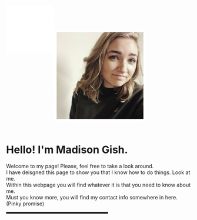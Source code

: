 <!DOCTYPE html>
 <html lang = "en">

<head>
<meta name="keywords" content="Personal, Gish, Madison Gish"/>
<meta name="description" content="Personal Webpage for Madison Gish"/>
<meta charset="UTF-8"/>
<link href="css/style.css" type="text/css" rel="stylesheet">
<title>Madison Gish</title>
</head>

<body>

<!-- *************Header*************************** -->
<div id="header">
<a href= "navigation.html">
<img style="float:left" height="129" src="pictures/nav.png" alt="Hamburger" id="navpic"/> </a>
<br/><br/><br/><br/>
<img style="float:center" height="250" src="pictures/Home.jpg" alt="Picture of Madison"/>
<!-- <h2 style="text-align:center"><strong>About Me | Resume | Projects | Contact Me</strong></h2> -->
</div>


<!-- *****************Main******************* -->
<br/>
<h1><strong>Hello! I'm Madison Gish.</strong></h1>
<p> Welcome to my page! Please, feel free to take a look around.
<br/> I have deisgned this page to show you that I know how to do things. Look at me. 
<br/> Within this webpage you will find whatever it is that you need to know about me. 
<br/> Must you know more, you will find my contact info somewhere in here.(Pinky promise)
</em></p>
<hr style="width:55%; height:5px;" />

</body>
</html>
